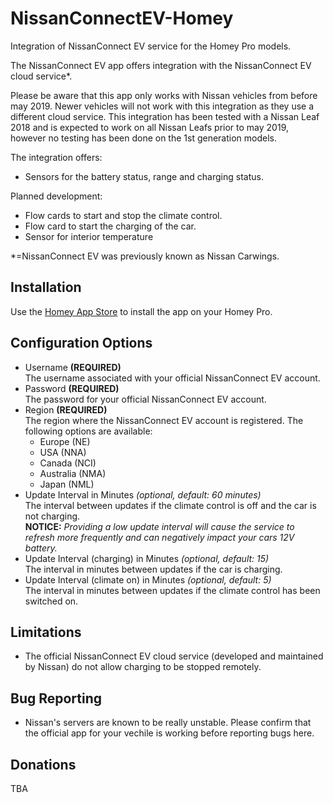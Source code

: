 # NissanConnectEV-Homey
Integration of NissanConnect EV service for the Homey Pro models.

The NissanConnect EV app offers integration with the NissanConnect EV cloud service*. 

Please be aware that this app only works with Nissan vehicles from before may 2019. Newer vehicles will not work with this integration as they use a different cloud service.
This integration has been tested with a Nissan Leaf 2018 and is expected to work on all Nissan Leafs prior to may 2019, however no testing has been done on the 1st generation models. 

The integration offers:
* Sensors for the battery status, range and charging status.

Planned development:
* Flow cards to start and stop the climate control.
* Flow card to start the charging of the car.
* Sensor for interior temperature

*=NissanConnect EV was previously known as Nissan Carwings.

## Installation
Use the [Homey App Store]([https://homey.app/en-dk/apps/homey-pro/]) to install the app on your Homey Pro.

## Configuration Options
- Username **(REQUIRED)**  
The username associated with your official NissanConnect EV account.
- Password **(REQUIRED)**  
The password for your official NissanConnect EV account.
- Region **(REQUIRED)**  
The region where the NissanConnect EV account is registered. The following options are available:
    - Europe (NE)
    - USA (NNA)
    - Canada (NCI)
    - Australia (NMA)
    - Japan (NML)
- Update Interval in Minutes *(optional, default: 60 minutes)*  
The interval between updates if the climate control is off and the car is not charging.  
**NOTICE:** *Providing a low update interval will cause the service to refresh more frequently and can negatively impact your cars 12V battery.*
- Update Interval (charging) in Minutes *(optional, default: 15)*  
 The interval in minutes between updates if the car is charging.
- Update Interval (climate on) in Minutes *(optional, default: 5)*  
The interval in minutes between updates if the climate control has been switched on.

## Limitations
* The official NissanConnect EV cloud service (developed and maintained by Nissan) do not allow charging to be stopped remotely.

## Bug Reporting
* Nissan's servers are known to be really unstable. Please confirm that the official app for your vechile is working before reporting bugs here. 

## Donations
TBA
